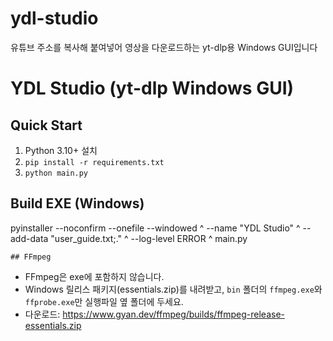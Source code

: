 # ydl-studio
유튜브 주소를 복사해 붙여넣어 영상을 다운로드하는 yt-dlp용 Windows GUI입니다
# YDL Studio (yt-dlp Windows GUI)

## Quick Start
1) Python 3.10+ 설치
2) `pip install -r requirements.txt`
3) `python main.py`

## Build EXE (Windows)

pyinstaller --noconfirm --onefile --windowed ^
  --name "YDL Studio" ^
  --add-data "user_guide.txt;." ^
  --log-level ERROR ^
  main.py

    
    ## FFmpeg
- FFmpeg은 exe에 포함하지 않습니다.
- Windows 릴리스 패키지(essentials.zip)를 내려받고, `bin` 폴더의 `ffmpeg.exe`와 `ffprobe.exe`만 실행파일 옆 폴더에 두세요.
- 다운로드: https://www.gyan.dev/ffmpeg/builds/ffmpeg-release-essentials.zip
